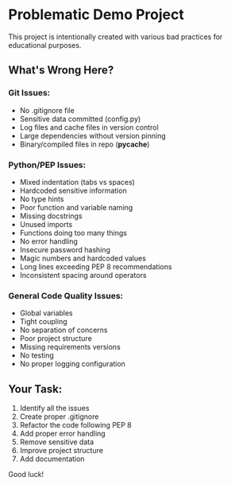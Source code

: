 # Problematic Demo Project

This project is intentionally created with various bad practices for educational purposes.

## What's Wrong Here?

### Git Issues:
- No .gitignore file
- Sensitive data committed (config.py)
- Log files and cache files in version control
- Large dependencies without version pinning
- Binary/compiled files in repo (__pycache__)

### Python/PEP Issues:
- Mixed indentation (tabs vs spaces)
- Hardcoded sensitive information
- No type hints
- Poor function and variable naming
- Missing docstrings
- Unused imports
- Functions doing too many things
- No error handling
- Insecure password hashing
- Magic numbers and hardcoded values
- Long lines exceeding PEP 8 recommendations
- Inconsistent spacing around operators

### General Code Quality Issues:
- Global variables
- Tight coupling
- No separation of concerns
- Poor project structure
- Missing requirements versions
- No testing
- No proper logging configuration

## Your Task:
1. Identify all the issues
2. Create proper .gitignore
3. Refactor the code following PEP 8
4. Add proper error handling
5. Remove sensitive data
6. Improve project structure
7. Add documentation

Good luck! 
